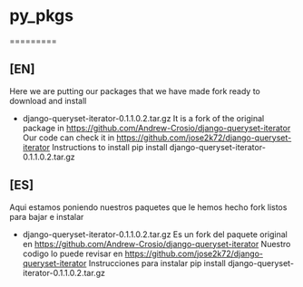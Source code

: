 # py_pkgs
=========

[EN]
----
Here we are putting our packages that we have made fork ready to download and install

- django-queryset-iterator-0.1.1.0.2.tar.gz
  It is a fork of the original package in https://github.com/Andrew-Crosio/django-queryset-iterator
  Our code can check it in https://github.com/jose2k72/django-queryset-iterator
  Instructions to install
  pip install django-queryset-iterator-0.1.1.0.2.tar.gz


[ES]
----
Aqui estamos poniendo nuestros paquetes que le hemos hecho fork listos para bajar e instalar

- django-queryset-iterator-0.1.1.0.2.tar.gz
  Es un fork del paquete original en https://github.com/Andrew-Crosio/django-queryset-iterator
  Nuestro codigo lo puede revisar en https://github.com/jose2k72/django-queryset-iterator
  Instrucciones para instalar pip install django-queryset-iterator-0.1.1.0.2.tar.gz
